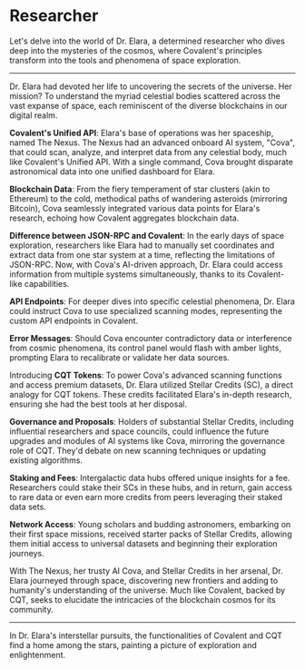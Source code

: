 # Researcher

Let's delve into the world of Dr. Elara, a determined researcher who dives deep into the mysteries of the cosmos, where Covalent's principles transform into the tools and phenomena of space exploration.

---

Dr. Elara had devoted her life to uncovering the secrets of the universe. Her mission? To understand the myriad celestial bodies scattered across the vast expanse of space, each reminiscent of the diverse blockchains in our digital realm.

**Covalent's Unified API**:
Elara's base of operations was her spaceship, named The Nexus. The Nexus had an advanced onboard AI system, "Cova", that could scan, analyze, and interpret data from any celestial body, much like Covalent's Unified API. With a single command, Cova brought disparate astronomical data into one unified dashboard for Elara.

**Blockchain Data**:
From the fiery temperament of star clusters (akin to Ethereum) to the cold, methodical paths of wandering asteroids (mirroring Bitcoin), Cova seamlessly integrated various data points for Elara's research, echoing how Covalent aggregates blockchain data.

**Difference between JSON-RPC and Covalent**:
In the early days of space exploration, researchers like Elara had to manually set coordinates and extract data from one star system at a time, reflecting the limitations of JSON-RPC. Now, with Cova's AI-driven approach, Dr. Elara could access information from multiple systems simultaneously, thanks to its Covalent-like capabilities.

**API Endpoints**:
For deeper dives into specific celestial phenomena, Dr. Elara could instruct Cova to use specialized scanning modes, representing the custom API endpoints in Covalent.

**Error Messages**:
Should Cova encounter contradictory data or interference from cosmic phenomena, its control panel would flash with amber lights, prompting Elara to recalibrate or validate her data sources.

Introducing **CQT Tokens**:
To power Cova's advanced scanning functions and access premium datasets, Dr. Elara utilized Stellar Credits (SC), a direct analogy for CQT tokens. These credits facilitated Elara's in-depth research, ensuring she had the best tools at her disposal.

**Governance and Proposals**:
Holders of substantial Stellar Credits, including influential researchers and space councils, could influence the future upgrades and modules of AI systems like Cova, mirroring the governance role of CQT. They'd debate on new scanning techniques or updating existing algorithms.

**Staking and Fees**:
Intergalactic data hubs offered unique insights for a fee. Researchers could stake their SCs in these hubs, and in return, gain access to rare data or even earn more credits from peers leveraging their staked data sets.

**Network Access**:
Young scholars and budding astronomers, embarking on their first space missions, received starter packs of Stellar Credits, allowing them initial access to universal datasets and beginning their exploration journeys.

With The Nexus, her trusty AI Cova, and Stellar Credits in her arsenal, Dr. Elara journeyed through space, discovering new frontiers and adding to humanity's understanding of the universe. Much like Covalent, backed by CQT, seeks to elucidate the intricacies of the blockchain cosmos for its community.

---

In Dr. Elara's interstellar pursuits, the functionalities of Covalent and CQT find a home among the stars, painting a picture of exploration and enlightenment.
